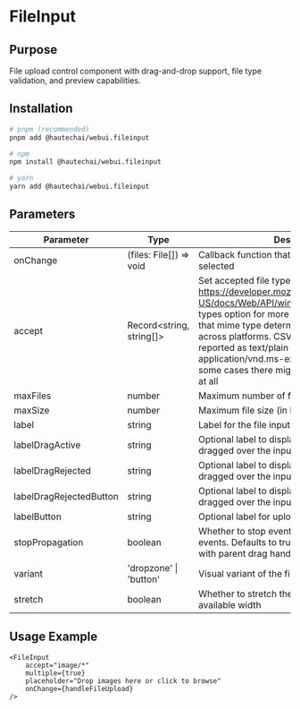 # FileInput

## Purpose

File upload control component with drag-and-drop support, file type validation, and preview capabilities.

## Installation

```bash
# pnpm (recommended)
pnpm add @hautechai/webui.fileinput

# npm
npm install @hautechai/webui.fileinput

# yarn
yarn add @hautechai/webui.fileinput
```

## Parameters

| Parameter               | Type                     | Description                                                                                                                                                                                                                                                                                                                                                                                       |
| ----------------------- | ------------------------ | ------------------------------------------------------------------------------------------------------------------------------------------------------------------------------------------------------------------------------------------------------------------------------------------------------------------------------------------------------------------------------------------------- |
| onChange                | (files: File[]) => void  | Callback function that is called when files are selected                                                                                                                                                                                                                                                                                                                                          |
| accept                  | Record<string, string[]> | Set accepted file types. Checkout https://developer.mozilla.org/en-US/docs/Web/API/window/showOpenFilePicker types option for more information. Keep in mind that mime type determination is not reliable across platforms. CSV files, for example, are reported as text/plain under macOS but as application/vnd.ms-excel under Windows. In some cases there might not be a mime type set at all |
| maxFiles                | number                   | Maximum number of files that can be selected                                                                                                                                                                                                                                                                                                                                                      |
| maxSize                 | number                   | Maximum file size (in bytes)                                                                                                                                                                                                                                                                                                                                                                      |
| label                   | string                   | Label for the file input                                                                                                                                                                                                                                                                                                                                                                          |
| labelDragActive         | string                   | Optional label to display when files are being dragged over the input                                                                                                                                                                                                                                                                                                                             |
| labelDragRejected       | string                   | Optional label to display when files are being dragged over the input                                                                                                                                                                                                                                                                                                                             |
| labelDragRejectedButton | string                   | Optional label to display when files are being dragged over the input                                                                                                                                                                                                                                                                                                                             |
| labelButton             | string                   | Optional label for upload button                                                                                                                                                                                                                                                                                                                                                                  |
| stopPropagation         | boolean                  | Whether to stop event propagation on drag events. Defaults to true to prevent interference with parent drag handlers                                                                                                                                                                                                                                                                              |
| variant                 | 'dropzone' \| 'button'   | Visual variant of the file input                                                                                                                                                                                                                                                                                                                                                                  |
| stretch                 | boolean                  | Whether to stretch the component to fill available width                                                                                                                                                                                                                                                                                                                                          |

## Usage Example

```tsx
<FileInput
    accept="image/*"
    multiple={true}
    placeholder="Drop images here or click to browse"
    onChange={handleFileUpload}
/>
```
